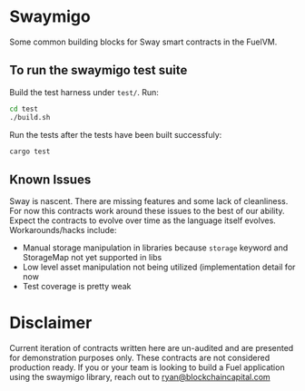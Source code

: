 # Swaymigo 
Some common building blocks for Sway smart contracts in the FuelVM.



## To run the swaymigo test suite 

Build the test harness under `test/`. Run: 
``` sh
cd test
./build.sh
```

Run the tests after the tests have been built successfuly: 
``` sh 
cargo test 
```


## Known Issues
Sway is nascent. There are missing features and some lack of cleanliness. For now this contracts work around these issues to the best of our ability. Expect the contracts to evolve over time as the language itself evolves.
Workarounds/hacks include: 
- Manual storage manipulation in libraries because `storage` keyword and StorageMap not yet supported in libs
- Low level asset manipulation not being utilized (implementation detail for now
- Test coverage is pretty weak


# Disclaimer
Current iteration of contracts written here are un-audited and are presented for demonstration purposes only. These contracts are not considered production ready. If you or your team is looking to build a Fuel application using the swaymigo library, reach out to ryan@blockchaincapital.com


